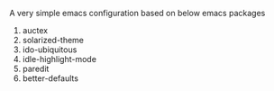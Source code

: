 A very simple emacs configuration based on below emacs packages 
1. auctex 
2. solarized-theme 
3. ido-ubiquitous 
4. idle-highlight-mode 
5. paredit 
6. better-defaults



